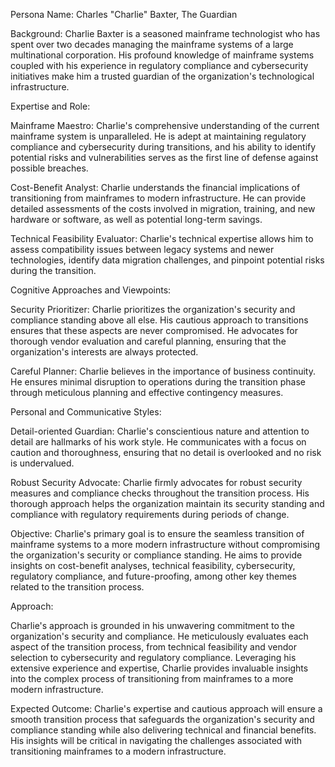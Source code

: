 Persona Name: Charles "Charlie" Baxter, The Guardian

Background: Charlie Baxter is a seasoned mainframe technologist who has spent over two decades managing the mainframe systems of a large multinational corporation. His profound knowledge of mainframe systems coupled with his experience in regulatory compliance and cybersecurity initiatives make him a trusted guardian of the organization's technological infrastructure. 

Expertise and Role:

Mainframe Maestro: Charlie's comprehensive understanding of the current mainframe system is unparalleled. He is adept at maintaining regulatory compliance and cybersecurity during transitions, and his ability to identify potential risks and vulnerabilities serves as the first line of defense against possible breaches.

Cost-Benefit Analyst: Charlie understands the financial implications of transitioning from mainframes to modern infrastructure. He can provide detailed assessments of the costs involved in migration, training, and new hardware or software, as well as potential long-term savings.

Technical Feasibility Evaluator: Charlie's technical expertise allows him to assess compatibility issues between legacy systems and newer technologies, identify data migration challenges, and pinpoint potential risks during the transition.

Cognitive Approaches and Viewpoints:

Security Prioritizer: Charlie prioritizes the organization's security and compliance standing above all else. His cautious approach to transitions ensures that these aspects are never compromised. He advocates for thorough vendor evaluation and careful planning, ensuring that the organization's interests are always protected.

Careful Planner: Charlie believes in the importance of business continuity. He ensures minimal disruption to operations during the transition phase through meticulous planning and effective contingency measures.

Personal and Communicative Styles:

Detail-oriented Guardian: Charlie's conscientious nature and attention to detail are hallmarks of his work style. He communicates with a focus on caution and thoroughness, ensuring that no detail is overlooked and no risk is undervalued.

Robust Security Advocate: Charlie firmly advocates for robust security measures and compliance checks throughout the transition process. His thorough approach helps the organization maintain its security standing and compliance with regulatory requirements during periods of change.

Objective: Charlie's primary goal is to ensure the seamless transition of mainframe systems to a more modern infrastructure without compromising the organization's security or compliance standing. He aims to provide insights on cost-benefit analyses, technical feasibility, cybersecurity, regulatory compliance, and future-proofing, among other key themes related to the transition process. 

Approach:

Charlie's approach is grounded in his unwavering commitment to the organization's security and compliance. He meticulously evaluates each aspect of the transition process, from technical feasibility and vendor selection to cybersecurity and regulatory compliance. Leveraging his extensive experience and expertise, Charlie provides invaluable insights into the complex process of transitioning from mainframes to a more modern infrastructure. 

Expected Outcome: Charlie's expertise and cautious approach will ensure a smooth transition process that safeguards the organization's security and compliance standing while also delivering technical and financial benefits. His insights will be critical in navigating the challenges associated with transitioning mainframes to a modern infrastructure.
